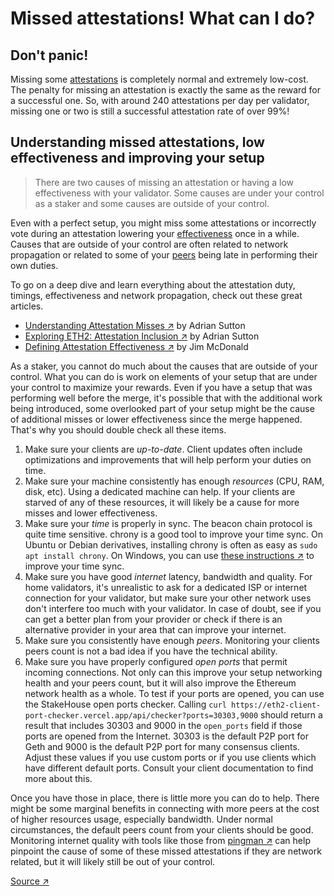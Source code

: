 # Missed attestations! What can I do?

## Don't panic!

Missing some [attestations](../staking-glossary.md#attestation) is completely normal and extremely low-cost. The penalty for missing an attestation is exactly the same as the reward for a successful one. So, with around 240 attestations per day per validator, missing one or two is still a successful attestation rate of over 99%!

## Understanding missed attestations, low effectiveness and improving your setup

> There are two causes of missing an attestation or having a low effectiveness with your validator. Some causes are under your control as a staker and some causes are outside of your control.

Even with a perfect setup, you might miss some attestations or incorrectly vote during an attestation lowering your [effectiveness](../staking-glossary.md#effectiveness) once in a while. Causes that are outside of your control are often related to network propagation or related to some of your [peers](../staking-glossary.md#peers) being late in performing their own duties.

To go on a deep dive and learn everything about the attestation duty, timings, effectiveness and network propagation, check out these great articles.

* [Understanding Attestation Misses ↗](https://www.symphonious.net/2022/09/25/understanding-attestation-misses/) by Adrian Sutton
* [Exploring ETH2: Attestation Inclusion ↗](https://www.symphonious.net/2020/09/08/exploring-eth2-attestation-inclusion/) by Adrian Sutton
* [Defining Attestation Effectiveness ↗](https://www.attestant.io/posts/defining-attestation-effectiveness/) by Jim McDonald

As a staker, you cannot do much about the causes that are outside of your control. What you can do is work on elements of your setup that are under your control to maximize your rewards. Even if you have a setup that was performing well before the merge, it's possible that with the additional work being introduced, some overlooked part of your setup might be the cause of additional misses or lower effectiveness since the merge happened. That's why you should double check all these items.

1. Make sure your clients are _up-to-date_. Client updates often include optimizations and improvements that will help perform your duties on time.
2. Make sure your machine consistently has enough _resources_ (CPU, RAM, disk, etc). Using a dedicated machine can help. If your clients are starved of any of these resources, it will likely be a cause for more misses and lower effectiveness.
3. Make sure your _time_ is properly in sync. The beacon chain protocol is quite time sensitive. chrony is a good tool to improve your time sync. On Ubuntu or Debian derivatives, installing chrony is often as easy as `sudo apt install chrony`. On Windows, you can use [these instructions ↗](https://www.reddit.com/r/ethstaker/comments/nfca22/an\_opiniated\_solution\_to\_improve\_time\_sync\_on/) to improve your time sync.
4. Make sure you have good _internet_ latency, bandwidth and quality. For home validators, it's unrealistic to ask for a dedicated ISP or internet connection for your validator, but make sure your other network uses don't interfere too much with your validator. In case of doubt, see if you can get a better plan from your provider or check if there is an alternative provider in your area that can improve your internet.
5. Make sure you consistently have enough _peers_. Monitoring your clients peers count is not a bad idea if you have the technical ability.
6. Make sure you have properly configured _open ports_ that permit incoming connections. Not only can this improve your setup networking health and your peers count, but it will also improve the Ethereum network health as a whole. To test if your ports are opened, you can use the StakeHouse open ports checker. Calling `curl https://eth2-client-port-checker.vercel.app/api/checker?ports=30303,9000` should return a result that includes 30303 and 9000 in the `open_ports` field if those ports are opened from the Internet. 30303 is the default P2P port for Geth and 9000 is the default P2P port for many consensus clients. Adjust these values if you use custom ports or if you use clients which have different default ports. Consult your client documentation to find more about this.

Once you have those in place, there is little more you can do to help. There might be some marginal benefits in connecting with more peers at the cost of higher resources usage, especially bandwidth. Under normal circumstances, the default peers count from your clients should be good. Monitoring internet quality with tools like those from [pingman ↗](https://pingman.com/) can help pinpoint the cause of some of these missed attestations if they are network related, but it will likely still be out of your control.

[Source ↗](https://www.reddit.com/r/ethstaker/comments/xto0dm/understanding\_missed\_attestations\_understanding/)
